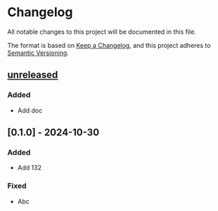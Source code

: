 # Changelog

All notable changes to this project will be documented in this file.

The format is based on [Keep a Changelog](https://keepachangelog.com/en/1.0.0/),
and this project adheres to [Semantic Versioning](https://semver.org/spec/v2.0.0.html).

## [unreleased]

### Added

- Add doc

## [0.1.0] - 2024-10-30

### Added

- Add 132

### Fixed

- Abc

[unreleased]: https://github.com/Glatzel/test-ci/compare/v0.1.0..HEAD

<!-- generated by git-cliff -->
